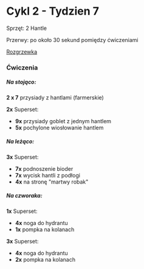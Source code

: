 # Cykl 2 - Tydzien 7

Sprzęt: 2 Hantle

Przerwy: po około 30 sekund pomiędzy ćwiczeniami

[Rozgrzewka](rozgrzewka.md)

### Ćwiczenia

##### Na stojąco:

**2 x 7** przysiady z hantlami (farmerskie)

**2x** Superset:

- **9x** przysiady goblet z jednym hantlem
- **5x** pochylone wiosłowanie hantlem

##### Na leżąco:

**3x** Superset:

- **7x** podnoszenie bioder  
- **7x** wycisk hantli z podłogi
- **4x** na stronę "martwy robak"

##### Na czworaka:

**1x** Superset:

- **4x** noga do hydrantu
- **1x** pompka na kolanach

**3x** Superset:

- **4x** noga do hydrantu
- **2x** pompka na kolanach

